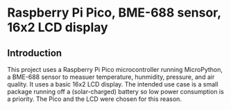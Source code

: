 # Raspberry Pi Pico, BME-688 sensor, 16x2 LCD display

## Introduction
This project uses a Raspberry Pi Pico microcontroller running MicroPython, a BME-688 sensor to measuer temperature, hunmidity, pressure, and air quality. It uses a basic 16x2 LCD display. The intended use case is a small package running off a (solar-charged) battery so low power consumption is a priority. The Pico and the LCD were chosen for this reason.

